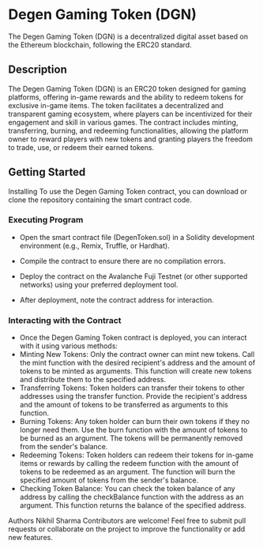 # Degen Gaming Token (DGN)
The Degen Gaming Token (DGN) is a decentralized digital asset based on the Ethereum blockchain, following the ERC20 standard. 

## Description
The Degen Gaming Token (DGN) is an ERC20 token designed for gaming platforms, offering in-game rewards and the ability to redeem tokens for exclusive in-game items. The token facilitates a decentralized and transparent gaming ecosystem, where players can be incentivized for their engagement and skill in various games. The contract includes minting, transferring, burning, and redeeming functionalities, allowing the platform owner to reward players with new tokens and granting players the freedom to trade, use, or redeem their earned tokens.

## Getting Started
Installing
To use the Degen Gaming Token contract, you can download or clone the repository containing the smart contract code.

### Executing Program
 - Open the smart contract file (DegenToken.sol) in a Solidity development environment (e.g., Remix, Truffle, or Hardhat).

 - Compile the contract to ensure there are no compilation errors.

 - Deploy the contract on the Avalanche Fuji Testnet (or other supported networks) using your preferred deployment tool.

 - After deployment, note the contract address for interaction.

### Interacting with the Contract
 - Once the Degen Gaming Token contract is deployed, you can interact with it using various methods:
 - Minting New Tokens: Only the contract owner can mint new tokens. Call the mint function with the desired recipient's address and the amount of tokens to be minted as arguments. This function will create new tokens and distribute them to the specified address.
 - Transferring Tokens: Token holders can transfer their tokens to other addresses using the transfer function. Provide the recipient's address and the amount of tokens to be transferred as arguments to this function.
 - Burning Tokens: Any token holder can burn their own tokens if they no longer need them. Use the burn function with the amount of tokens to be burned as an argument. The tokens will be permanently removed from the sender's balance.
 - Redeeming Tokens: Token holders can redeem their tokens for in-game items or rewards by calling the redeem function with the amount of tokens to be redeemed as an argument. The function will burn the specified amount of tokens from the sender's balance.
 - Checking Token Balance: You can check the token balance of any address by calling the checkBalance function with the address as an argument. This function returns the balance of the specified address.

Authors
Nikhil Sharma
Contributors are welcome! Feel free to submit pull requests or collaborate on the project to improve the functionality or add new features.

